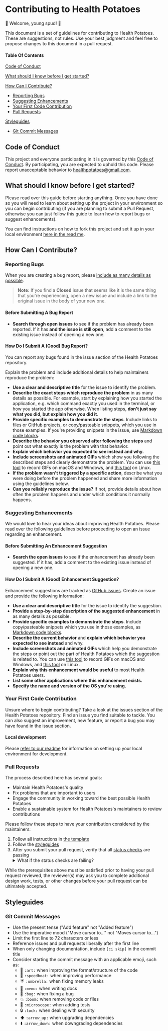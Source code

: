 # Contributing to Health Potatoes

:high_brightness: Welcome, young spud! :high_brightness:

This document is a set of guidelines for contributing to Health Potatoes. These are suggestions, not rules. Use your best judgment and feel free to propose changes to this document in a pull request.

#### Table Of Contents

[Code of Conduct](#code-of-conduct)

[What should I know before I get started?](#what-should-i-know-before-i-get-started)

[How Can I Contribute?](#how-can-i-contribute)

- [Reporting Bugs](#reporting-bugs)
- [Suggesting Enhancements](#suggesting-enhancements)
- [Your First Code Contribution](#your-first-code-contribution)
- [Pull Requests](#pull-requests)

[Styleguides](#styleguides)

- [Git Commit Messages](#git-commit-messages)

## Code of Conduct

This project and everyone participating in it is governed by this [Code of Conduct](CODEOFCONDUCT.md). By participating, you are expected to uphold this code. Please report unacceptable behavior to [healthpotatoes@gmail.com](mailto:healthpotatoes@gmail.com).

## What should I know before I get started?

Please read over this guide before starting anything. Once you have done so you will need to learn about setting up the project in your environment so you can begin contributing (if you are planning to submit a Pull Request, otherwise you can just follow this guide to learn how to report bugs or suggest enhancements).

You can find instructions on how to fork this project and set it up in your local environment [here in the read me](README.md).

## How Can I Contribute?

### Reporting Bugs

When you are creating a bug report, please [include as many details as possible](#how-do-i-submit-a-good-bug-report).

> **Note:** If you find a **Closed** issue that seems like it is the same thing that you're experiencing, open a new issue and include a link to the original issue in the body of your new one.

#### Before Submitting A Bug Report

- **Search through open issues** to see if the problem has already been reported. If it has **and the issue is still open**, add a comment to the existing issue instead of opening a new one.

#### How Do I Submit A (Good) Bug Report?

You can report any bugs found in the issue section of the Health Potatoes repository.

Explain the problem and include additional details to help maintainers reproduce the problem:

- **Use a clear and descriptive title** for the issue to identify the problem.
- **Describe the exact steps which reproduce the problem** in as many details as possible. For example, start by explaining how you started the application, e.g. which command exactly you used in the terminal, or how you started the app otherwise. When listing steps, **don't just say what you did, but explain how you did it**.
- **Provide specific examples to demonstrate the steps**. Include links to files or GitHub projects, or copy/pasteable snippets, which you use in those examples. If you're providing snippets in the issue, use [Markdown code blocks](https://help.github.com/articles/markdown-basics/#multiple-lines).
- **Describe the behavior you observed after following the steps** and point out what exactly is the problem with that behavior.
- **Explain which behavior you expected to see instead and why.**
- **Include screenshots and animated GIFs** which show you following the described steps and clearly demonstrate the problem. You can use [this tool](https://www.cockos.com/licecap/) to record GIFs on macOS and Windows, and [this tool](https://github.com/colinkeenan/silentcast) on Linux.
- **If the problem wasn't triggered by a specific action**, describe what you were doing before the problem happened and share more information using the guidelines below.
- **Can you reliably reproduce the issue?** If not, provide details about how often the problem happens and under which conditions it normally happens.

### Suggesting Enhancements

We would love to hear your ideas about improving Health Potatoes. Please read over the following guidelines before proceeding to open an issue regarding an enhancement.

#### Before Submitting An Enhancement Suggestion

- **Search the open issues** to see if the enhancement has already been suggested. If it has, add a comment to the existing issue instead of opening a new one.

#### How Do I Submit A (Good) Enhancement Suggestion?

Enhancement suggestions are tracked as [GitHub issues](https://guides.github.com/features/issues/). Create an issue and provide the following information:

- **Use a clear and descriptive title** for the issue to identify the suggestion.
- **Provide a step-by-step description of the suggested enhancement** in as many details as possible.
- **Provide specific examples to demonstrate the steps**. Include copy/pasteable snippets which you use in those examples, as [Markdown code blocks](https://help.github.com/articles/markdown-basics/#multiple-lines).
- **Describe the current behavior** and **explain which behavior you expected to see instead** and why.
- **Include screenshots and animated GIFs** which help you demonstrate the steps or point out the part of Health Potatoes which the suggestion is related to. You can use [this tool](https://www.cockos.com/licecap/) to record GIFs on macOS and Windows, and [this tool](https://github.com/colinkeenan/silentcast) on Linux.
- **Explain why this enhancement would be useful** to most Health Potatoes users.
- **List some other applications where this enhancement exists.**
- **Specify the name and version of the OS you're using.**

### Your First Code Contribution

Unsure where to begin contributing? Take a look at the issues section of the Health Potatoes repository. Find an issue you find suitable to tackle. You can also suggest an improvement, new feature, or report a bug you may have found in the issue section.

#### Local development

Please [refer to our readme](README.md) for information on setting up your local environment for development.

### Pull Requests

The process described here has several goals:

- Maintain Health Potatoes's quality
- Fix problems that are important to users
- Engage the community in working toward the best possible Health Potatoes
- Enable a sustainable system for Health Potatoes's maintainers to review contributions

Please follow these steps to have your contribution considered by the maintainers:

1. Follow all instructions in [the template](PULL_REQUEST_TEMPLATE.md)
2. Follow the [styleguides](#styleguides)
3. After you submit your pull request, verify that all [status checks](https://help.github.com/articles/about-status-checks/) are passing <details><summary>What if the status checks are failing?</summary>If a status check is failing, and you believe that the failure is unrelated to your change, please leave a comment on the pull request explaining why you believe the failure is unrelated. A maintainer will re-run the status check for you. If we conclude that the failure was a false positive, then we will open an issue to track that problem with our status check suite.</details>

While the prerequisites above must be satisfied prior to having your pull request reviewed, the reviewer(s) may ask you to complete additional design work, tests, or other changes before your pull request can be ultimately accepted.

## Styleguides

### Git Commit Messages

- Use the present tense ("Add feature" not "Added feature")
- Use the imperative mood ("Move cursor to..." not "Moves cursor to...")
- Limit the first line to 72 characters or less
- Reference issues and pull requests liberally after the first line
- When only changing documentation, include `[ci skip]` in the commit title
- Consider starting the commit message with an applicable emoji, such as:
  - :art: `:art:` when improving the format/structure of the code
  - :speedboat: `:speedboat:` when improving performance
  - :umbrella: `:umbrella:` when fixing memory leaks
  - :memo: `:memo:` when writing docs
  - :bug: `:bug:` when fixing a bug
  - :boom: `:boom:` when removing code or files
  - :microscope: `:microscope:` when adding tests
  - :lock: `:lock:` when dealing with security
  - :arrow_up: `:arrow_up:` when upgrading dependencies
  - :arrow_down: `:arrow_down:` when downgrading dependencies
